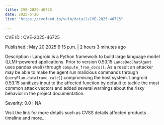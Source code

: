 ```yaml
---
title: CVE-2025-46725
date: 2025-5-20
lien: "https://cvefeed.io/vuln/detail/CVE-2025-46725"

---
```


CVE ID : CVE-2025-46725

Published :  May 20
2025
6:15 p.m. | 2 hours
3 minutes ago

Description : Langroid is a Python framework to build large language model (LLM)-powered applications. Prior to version 0.53.15
`LanceDocChatAgent` uses pandas eval() through `compute_from_docs()`. As a result
an attacker may be able to make the agent run malicious commands through `QueryPlan.dataframe_calc]`) compromising the host system. Langroid 0.53.15 sanitizes input to the affected function by default to tackle the most common attack vectors
and added several warnings about the risky behavior in the project documentation.

Severity: 0.0 | NA

Visit the link for more details
such as CVSS details
affected products
timeline
and more...
